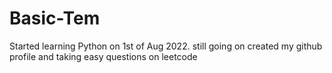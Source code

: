 # Basic-Tem
Started learning Python on 1st of Aug 2022.
still going on created my github profile and taking easy questions on leetcode
